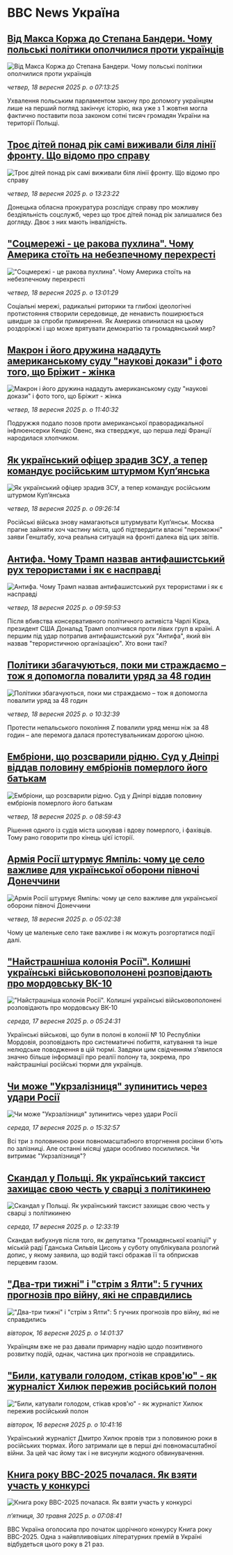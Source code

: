 # BBC News Україна## [Від Макса Коржа до Степана Бандери. Чому польські політики ополчилися проти українців](https://www.bbc.com/ukrainian/articles/cn95y5vj0d4o?at_medium=RSS&at_campaign=rss?at_campaign=githubrss)![Від Макса Коржа до Степана Бандери. Чому польські політики ополчилися проти українців](https://ichef.bbci.co.uk/ace/ws/240/cpsprodpb/7848/live/47db50d0-9408-11f0-9864-1dbf44e96e6e.jpg)_четвер, 18 вересня 2025 р. о 07:13:25_Ухвалення польським парламентом закону про допомогу українцям лише на перший погляд закінчує історію, яка уже з 1 жовтня могла фактично поставити поза законом сотні тисяч громадян України на території Польщі.## [Троє дітей понад рік самі виживали біля лінії фронту. Що відомо про справу](https://www.bbc.com/ukrainian/articles/cp8j605le34o?at_medium=RSS&at_campaign=rss?at_campaign=githubrss)![Троє дітей понад рік самі виживали біля лінії фронту. Що відомо про справу](https://ichef.bbci.co.uk/ace/ws/240/cpsprodpb/6939/live/05fbfd40-948f-11f0-84c8-99de564f0440.jpg)_четвер, 18 вересня 2025 р. о 13:23:22_Донецька обласна прокуратура розслідує справу про можливу бездіяльність соцслужб, через що троє дітей понад рік залишалися без догляду. Двоє з них мають інвалідність.## ["Соцмережі - це ракова пухлина". Чому Америка стоїть на небезпечному перехресті](https://www.bbc.com/ukrainian/articles/cn836q5zxw9o?at_medium=RSS&at_campaign=rss?at_campaign=githubrss)!["Соцмережі - це ракова пухлина". Чому Америка стоїть на небезпечному перехресті](https://ichef.bbci.co.uk/ace/ws/240/cpsprodpb/18e9/live/4ff31d80-93b2-11f0-b391-6936825093bd.png)_четвер, 18 вересня 2025 р. о 13:01:29_Соціальні мережі, радикальні риторики та глибокі ідеологічні протистояння створили середовище, де ненависть поширюється швидше за спроби примирення. Як Америка опинилася на цьому роздоріжжі і що може врятувати демократію та громадянський мир?## [Макрон і його дружина нададуть  американському суду "наукові докази" і фото того, що Бріжит - жінка](https://www.bbc.com/ukrainian/articles/cy4jn5lg2xeo?at_medium=RSS&at_campaign=rss?at_campaign=githubrss)![Макрон і його дружина нададуть  американському суду "наукові докази" і фото того, що Бріжит - жінка](https://ichef.bbci.co.uk/ace/ws/240/cpsprodpb/4650/live/5eb4f630-93ef-11f0-9cf6-cbf3e73ce2b9.jpg)_четвер, 18 вересня 2025 р. о 11:40:32_Подружжя подало позов проти американської праворадикальної інфлюенсерки Кендіс Овенс, яка стверджує, що перша леді Франції народилася хлопчиком.## [Як український офіцер зрадив ЗСУ, а тепер командує російським штурмом Купʼянська](https://www.bbc.com/ukrainian/articles/c8jm1k4le1mo?at_medium=RSS&at_campaign=rss?at_campaign=githubrss)![Як український офіцер зрадив ЗСУ, а тепер командує російським штурмом Купʼянська](https://ichef.bbci.co.uk/ace/ws/240/cpsprodpb/f911/live/eb9a8090-946e-11f0-bc01-a3a35aa734ac.png)_четвер, 18 вересня 2025 р. о 09:26:14_Російські війська знову намагаються штурмувати Куп’янськ. Москва прагне зайняти хоч частину міста, щоб підтвердити власні "переможні" заяви Генштабу, хоча реальна ситуація на фронті далека від цих звітів.## [Антифа. Чому Трамп назвав антифашистський рух терористами і як є насправді](https://www.bbc.com/ukrainian/articles/cgkn361yz7vo?at_medium=RSS&at_campaign=rss?at_campaign=githubrss)![Антифа. Чому Трамп назвав антифашистський рух терористами і як є насправді](https://ichef.bbci.co.uk/ace/ws/240/cpsprodpb/5f21/live/120b8c00-9470-11f0-bc01-a3a35aa734ac.jpg)_четвер, 18 вересня 2025 р. о 09:59:53_Після вбивства консервативного політичного активіста Чарлі Кірка, президент США Дональд Трамп ополчився проти лівих груп в країні. А першим під удар потрапив антифашистський рух "Антифа", який він назвав "терористичною організацією". Хто вони такі?## [Політики збагачуються, поки ми страждаємо – тож я допомогла повалити уряд за 48 годин](https://www.bbc.com/ukrainian/articles/cm2dme7dnk1o?at_medium=RSS&at_campaign=rss?at_campaign=githubrss)![Політики збагачуються, поки ми страждаємо – тож я допомогла повалити уряд за 48 годин](https://ichef.bbci.co.uk/ace/ws/240/cpsprodpb/8ce5/live/9296a6a0-9387-11f0-b94d-d1bf762e84ce.jpg)_четвер, 18 вересня 2025 р. о 10:32:39_Протести непальського покоління Z повалили уряд менш ніж за 48 годин – але перемога далася протестувальникам дорогою ціною.## [Ембріони, що розсварили рідню. Суд у Дніпрі віддав половину ембріонів померлого його батькам](https://www.bbc.com/ukrainian/articles/c708x582ezno?at_medium=RSS&at_campaign=rss?at_campaign=githubrss)![Ембріони, що розсварили рідню. Суд у Дніпрі віддав половину ембріонів померлого його батькам](https://ichef.bbci.co.uk/ace/ws/240/cpsprodpb/794b/live/cc216040-93d2-11f0-bab6-4787ef35d8ed.jpg)_четвер, 18 вересня 2025 р. о 08:59:43_Рішення одного із судів міста шокував і вдову померлого, і фахівців. Тому рано говорити про кінець цієї історії.## [Армія Росії штурмує Ямпіль: чому це село важливе для української оборони півночі Донеччини](https://www.bbc.com/ukrainian/articles/cqlz0y1pnz5o?at_medium=RSS&at_campaign=rss?at_campaign=githubrss)![Армія Росії штурмує Ямпіль: чому це село важливе для української оборони півночі Донеччини](https://ichef.bbci.co.uk/ace/ws/240/cpsprodpb/8631/live/db4886e0-93c1-11f0-856b-d5e7e104d2d4.jpg)_четвер, 18 вересня 2025 р. о 05:02:38_Чому це маленьке село таке важливе і як можуть розгортатися події далі.## ["Найстрашніша колонія Росії". Колишні українські військовополонені розповідають про мордовську ВК-10](https://www.bbc.com/ukrainian/articles/c33r1l0e4ylo?at_medium=RSS&at_campaign=rss?at_campaign=githubrss)!["Найстрашніша колонія Росії". Колишні українські військовополонені розповідають про мордовську ВК-10](https://ichef.bbci.co.uk/ace/ws/240/cpsprodpb/8e09/live/15951c90-922e-11f0-b391-6936825093bd.jpg)_середа, 17 вересня 2025 р. о 05:24:31_Українські військові, що були в полоні в колонії № 10 Республіки Мордовія, розповідають про систематичні побиття, катування та інше нелюдське поводження в цій тюрмі. Завдяки цим свідченням з’явилося значно більше інформації про реалії полону та, зокрема, про найстрашніші російські тюрми для українців.## [Чи може "Укрзалізниця" зупинитись через удари Росії ](https://www.bbc.com/ukrainian/articles/cdx2lvqpl94o?at_medium=RSS&at_campaign=rss?at_campaign=githubrss)![Чи може "Укрзалізниця" зупинитись через удари Росії ](https://ichef.bbci.co.uk/ace/ws/240/cpsprodpb/e19d/live/b33db4b0-93d8-11f0-9cf6-cbf3e73ce2b9.jpg)_середа, 17 вересня 2025 р. о 15:32:57_Всі три з половиною роки повномасштабного вторгнення росіяни б'ють по залізниці. Але останні місяці удари особливо посилилися. Чи витримає "Укрзалізниця"?## [Скандал у Польщі. Як український таксист захищає свою честь у сварці з політикинею](https://www.bbc.com/ukrainian/articles/c3dr18x420vo?at_medium=RSS&at_campaign=rss?at_campaign=githubrss)![Скандал у Польщі. Як український таксист захищає свою честь у сварці з політикинею](https://ichef.bbci.co.uk/ace/ws/240/cpsprodpb/71dc/live/55962d20-93be-11f0-b391-6936825093bd.jpg)_середа, 17 вересня 2025 р. о 12:33:19_Скандал вибухнув після того, як депутатка "Громадянської коаліції" у міській раді Гданська Сильвія Цисонь у суботу опублікувала розлогий допис, у якому заявила, що водій таксі ображав її та обприскав перцевим газом.## ["Два-три тижні" і "стрім з Ялти": 5 гучних прогнозів про війну, які не справдились](https://www.bbc.com/ukrainian/articles/czxw07dk1r0o?at_medium=RSS&at_campaign=rss?at_campaign=githubrss)!["Два-три тижні" і "стрім з Ялти": 5 гучних прогнозів про війну, які не справдились](https://ichef.bbci.co.uk/ace/ws/240/cpsprodpb/da6f/live/556d8c00-92f9-11f0-ba89-ad7477f3387f.jpg)_вівторок, 16 вересня 2025 р. о 14:01:37_Українцям вже не раз давали примарну надію щодо позитивного розвитку подій, однак, частина цих прогнозів не справдились.## ["Били, катували голодом, стікав кров'ю" - як журналіст Хилюк пережив російський полон](https://www.bbc.com/ukrainian/articles/clylz392l1yo?at_medium=RSS&at_campaign=rss?at_campaign=githubrss)!["Били, катували голодом, стікав кров'ю" - як журналіст Хилюк пережив російський полон](https://ichef.bbci.co.uk/ace/ws/240/cpsprodpb/9914/live/55612140-923b-11f0-a1c9-9feb11d883c1.png)_вівторок, 16 вересня 2025 р. о 10:41:16_Український журналіст Дмитро Хилюк провів три з половиною роки в російських тюрмах. Його затримали ще в перші дні повномасштабної війни. За цей час йому так і не висунули жодного обвинувачення.## [Книга року BBC-2025 почалася. Як взяти участь у конкурсі ](https://www.bbc.com/ukrainian/articles/clygdp91lk7o?at_medium=RSS&at_campaign=rss?at_campaign=githubrss)![Книга року BBC-2025 почалася. Як взяти участь у конкурсі ](https://ichef.bbci.co.uk/ace/ws/240/cpsprodpb/01eb/live/6dc71a60-3b9b-11f0-b0d7-71720076f013.jpg)_пʼятниця, 30 травня 2025 р. о 07:08:41_BBC Україна оголосила про початок щорічного конкурсу Книга року BBC-2025. Одна з найвпливовіших літературних премій в Україні відбудеться цього року в 21 раз.